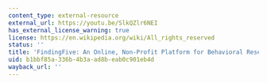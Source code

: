 ```yaml
---
content_type: external-resource
external_url: https://youtu.be/SlkQZlr6NEI
has_external_license_warning: true
license: https://en.wikipedia.org/wiki/All_rights_reserved
status: ''
title: 'FindingFive: An Online, Non-Profit Platform for Behavioral Research'
uid: b1bbf85a-336b-4b3a-ad8b-eab0c901eb4d
wayback_url: ''
---
```

